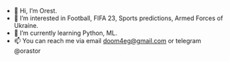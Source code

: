 - 👋 Hi, I’m Orest.
- 👀 I’m interested in Football, FIFA 23, Sports predictions, Armed Forces of Ukraine.
- 🌱 I’m currently learning Python, ML.
- 📫 You can reach me via email doom4eg@gmail.com or telegram @orastor

<!---
oRastor/oRastor is a ✨ special ✨ repository because its `README.md` (this file) appears on your GitHub profile.
You can click the Preview link to take a look at your changes.
--->
